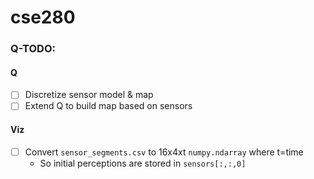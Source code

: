 # cse280

### Q-TODO:  
#### Q
- [ ] Discretize sensor model & map
- [ ] Extend Q to build map based on sensors

#### Viz
- [ ] Convert `sensor_segments.csv` to 16x4xt `numpy.ndarray` where t=time
    - So initial perceptions are stored in `sensors[:,:,0]`

